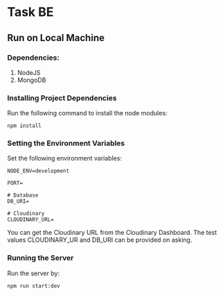 # Task BE

## Run on Local Machine

### Dependencies:
1. NodeJS
2. MongoDB


### Installing Project Dependencies
Run the following command to install the node modules:
```
npm install
```

### Setting the Environment Variables
Set the following environment variables:
```
NODE_ENV=development

PORT=

# Database
DB_URI=

# Cloudinary
CLOUDINARY_URL=
```
You can get the Cloudinary URL from the Cloudinary Dashboard.
The test values CLOUDINARY_UR and DB_URI can be provided on asking.
### Running the Server
Run the server by:
```
npm run start:dev
```
